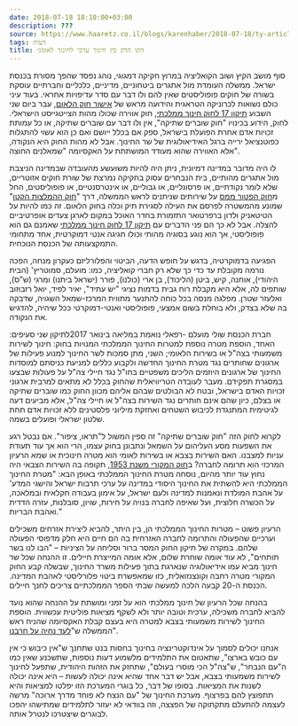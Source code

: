 ```yaml
---
date: 2018-07-18 18:10:00+03:00
description: ???
source: https://www.haaretz.co.il/blogs/karenhaber/2018-07-18/ty-article/0000017f-f8f1-d887-a7ff-f8f58f040000
tags: דעות
title: הקו הדק בין חינוך ערכי לחינוך לאומני
---
```


סוף מושב הקיץ ושוב הקואליציה במרוץ חקיקה דמגוגי, נוהג נפסד שהפך מסורת בכנסת ישראל. ממשלה העומדת מול אתגרים ביטחוניים, מדיניים, כלכליים וחברתיים עוסקת בשורה של חוקים פופוליסטים שאין להם ולו דבר עם סדר עדיפויות אחראי. בעוד עיני כולם נשואות לכרוניקה הטראגית והידועה מראש של [אישור חוק הלאום](/news/politi/2018-07-18/ty-article/0000017f-db4d-d3ff-a7ff-fbed69f80000), עבר ביום שני השבוע [תיקון 17 לחוק חינוך ממלכתי](/news/education/2018-07-17/ty-article/0000017f-db46-d3ff-a7ff-fbe6f9110000), חוק אווירה שכולו מהות הצייטגייסט הישראלי. לחוק, הידוע בכינויו "חוק שוברים שתיקה", אין ולו דבר עם שוברים שתיקה, או כל עמותת זכויות אדם אחרת הפועלת בישראל, ספק אם בכלל ייושם ואם כן הוא עשוי להתגלות כפוטנציאל ירייה ברגל האידיאולוגית של שר החינוך. אבל לא מהות החוק היא הנקודה, אלא האווירה שהוא מעודד המושתתת על האקסיומה "שמאלנים החוצה". 

לו היה מדובר במדינה דמיונית, ניתן היה להיות משועשע מהעובדה שבמדינה הניצבת מול אתגרים מהותיים, בית הנבחרים עסוק בחקיקה נמרצת של שורת חוקים אזוטריים, שלא לומר נקודתיים, או פרסונליים, או גבוליים, או אינטרסנטיים, או פופוליסטים, החל מ[חוק הפטור ממס](http://main.knesset.gov.il/News/PressReleases/Pages/press17.07.18n.aspx) על שירותים שניתנים לראש הממשלה, דרך "[חוק ההמלצות הקטן](/news/law/2018-07-18/ty-article/0000017f-db4e-df62-a9ff-dfdfcaef0000)" שמונע מהמשטרה לפרסם את העילה לסגירת תיק וכלה בחוק הלאום. זה כמו להיות על הטיטאניק ולדון ברפרטואר התזמורת בחדר האוכל במקום לארגן צעדים אופרטיביים להצלה. אבל לא כך הם פני הדברים עם [תיקון 17 לחוק חינוך ממלכתי](http://fs.knesset.gov.il/20/law/20_ls2_502826.pdf) שאמנם גם הוא פופוליסטי, אך הוא נוגע בסוגיה מהותי וכולו חגיגה אנטי דמוקרטית, אחד מתחומי התמקצעותה של הכנסת הנוכחית. 

הפגיעה בדמוקרטיה, בדגש על חופש הדעה, הביטוי והפלורליזם כעקרון מנחה, הפכה נורמה מקובלת עד כדי כך שלא רק חברי קואליציה, כמו: מועלם, סמוטריץ' (הבית היהודי), אוחנה, קיש, ביטן (הליכוד), בן ארי (כולנו), פורר (ישראל ביתנו) ומרגי (ש"ס), שותפים לה, אלא היא מקבלת רוח גבית בדמות נציגי "יש עתיד", יאיר לפיד, יואל רזבוזוב ואלעזר שטרן. מפלגה מנסה בכל כוחה להתנער מתווית המרכז-שמאל השגויה, שדבקה בה שלא בצדק, ולא בוחלת בשום אמצעי, פופוליסטי ואנטי-דמוקרטי ככל שיהיה, להדגיש את הנקודה. 

חברת הכנסת שולי מועלם -רפאלי נואמת במליאה בינואר 2017לתיקון שני סעיפים: האחד, הוספת מטרה נוספת למטרות החינוך הממלכתי המנויות בחוק: חינוך לשירות משמעותי בצה"ל או בשירות הלאומי; השני, מתן סמכות לשר החינוך למנוע פעילות של ארגונים שחותרים נגד מטרת החינוך החדשה ולקבוע כללים למניעת כניסתם למוסדות החינוך של ארגונים היוזמים הליכים משפטיים בחו"ל נגד חיילי צה"ל על פעולות שבצעו במסגרת תפקידם. מעבר לעובדה הטריוויאלית שהחוק בכלל לא מתאים למרבית ארגוני זכויות האדם בישראל, ובטח לא הבולטים שבהם אליהם מכוון החוק כמו שוברים שתיקה או בצלם, כיון שהם אינם חותרים נגד השירות בצה"ל או חיילי צה"ל, אלא מביעים דעה לגיטימית המתנגדת לכיבוש השטחים ואחזקת מיליוני פלסטינים ללא זכויות אדם תחת שלטון ישראלי ופועלים בשמה. 

לקרוא לחוק הזה "חוק שוברים שתיקה" זה ספין המשול ל"תראו, ציפור". אם נבטל רגע את השפעות מסע העליהום על השמאל ונתבונן בחוק עצמו, הרי הוא אך עוד תעודת עניות למצבנו. האם השירות בצבא או בשירות לאומי הוא מטרה חינוכית או שמא הרעיון המרכזי הוא תרומה לחברה? ב[חוק המקורי משנת 1953](https://www.knesset.gov.il/review/data/heb/law/kns2_education.pdf), תקופה בה השירות הצבאי היה נחוץ עוד יותר מהיום, נוסחה מטרת החינוך הממלכתי באופן הבא: "מטרת החינוך הממלכתי היא להשתית את החינוך היסודי במדינה על ערכי תרבות ישראל והישגי המדע' על אהבת המולדת ונאמנות למדינה ולעם ישראל, על אימון בעבודה חקלאית ובמלאכה, על הכשרה חלוצית, ועל שאיפה לחברה בנויה על חירות, שויון, סובלנות, עזרה הדדית ואהבת הבריות." 

הרעיון פשוט – מטרות החינוך הממלכתי הן, בין היתר, להביא ליצירת אזרחים משכילים וערכיים שהפעולה והתרומה לחברה האזרחית בה הם חיים היא חלק מדפוסי הפעולה שלהם. במקרה של תיקון החוק המסר ברור וסליחה על הציניות – "הבו לנו בשר תותחים", לא עוד אומה שוחרת שלום, אלא אומה המייצרת חיילים. זו ההנחה שכל שר חינוך מביא עמו אידיאולוגיה שנארגת בתוך פעילות משרד החינוך, שבשלה קבע החוק המקורי מטרה רחבה וקונצנזואלית, כזו שמאפשרת ביטוי פלורליסטי לאהבת המדינה. הכנסת ה-20 קבעה הלכה למעשה שבתי הספר הממלכתיים צריכים לחנך חיילים. 

בהנחה שכל הרעיון של חינוך ממלכתי הוא על זמני ומושתת על ההנחה שהוא נועד להביא לחברה משכילה, ערכית וטובה יותר ולא לשקף מציאות פוליטית עכשווית. הוספת החינוך לשירות משמעותי בצבא למטרה היא בעצם קבלת האקסיומה שהניח ראש הממשלה ש"[לעד נחיה על חרבנו](/news/politics/2015-10-26/ty-article/.premium/0000017f-ed58-d639-af7f-eddf45730000)". 

אנחנו יכולים לסמוך על אינדוקטרינציה בחינוך בחסות בנט שתחנך ש"אין כיבוש כי אין עם כובש בארצו", שתאטום את התלמידים מלשמוע דעות נוספות, שתשכנע שאין כמו ה"עם הנבחר", ש"צה"ל הכי מוסרי בעולם", שתחזק את הזהות היהודית, שתפעל לחינוך לשירות משמעותי בצבא, אבל יש דבר אחד שהיא אינה יכולה לעשות – היא אינה יכולה לשנות את המציאות. בסופו של דבר, כל בוגרי המערכת הזו יפלטו למציאות והיא תתפוצץ להם בפרצוף. מערכת החינוך של "עם הנצח לא פוחד מדרך ארוכה" מרשה לעצמה להתעלם מתקתוקה של הפצצה, וזה בוודאי לא יעזור לתלמידים שמתישהו יהפכו לבוגרים שיצטרכו לנטרל אותה.